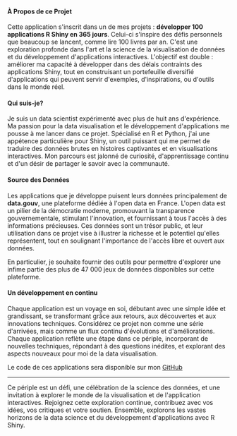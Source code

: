 #### À Propos de ce Projet

Cette application s'inscrit dans un de mes projets : **développer 100 applications R Shiny en 365 jours**. Celui-ci s'inspire des défis personnels que beaucoup se lancent, comme lire 100 livres par an. C'est une exploration profonde dans l'art et la science de la visualisation de données et du développement d'applications interactives. L'objectif est double : améliorer ma capacité à développer dans des délais contraints des applications Shiny, tout en construisant un portefeuille diversifié d'applications qui peuvent servir d'exemples, d'inspirations, ou d'outils dans le monde réel.

#### Qui suis-je?

Je suis un data scientist expérimenté avec plus de huit ans d'expérience. Ma passion pour la data visualisation et le développement d'applications  me pousse à me lancer dans ce projet. Spécialisé en R et Python, j'ai une appétence particulière pour Shiny, un outil puissant qui me permet de traduire des données brutes en histoires captivantes et en visualisations interactives. Mon parcours est jalonné de curiosité, d'apprentissage continu et d'un désir de partager le savoir avec la communauté.

#### Source des Données

Les applications que je développe puisent leurs données principalement de **data.gouv**, une plateforme dédiée à l'open data en France. L'open data est un pilier de la démocratie moderne, promouvant la transparence gouvernementale, stimulant l'innovation, et fournissant à tous l'accès à des informations précieuses. Ces données sont un trésor public, et leur utilisation dans ce projet vise à illustrer la richesse et le potentiel qu'elles représentent, tout en soulignant l'importance de l'accès libre et ouvert aux données.

En particulier, je souhaite fournir des outils pour permettre d'explorer une infime partie des plus de 47 000 jeux de données disponibles sur cette plateforme.

#### Un développement en continu

Chaque application est un voyage en soi, débutant avec une simple idée et grandissant, se transformant grâce aux retours, aux découvertes et aux innovations techniques. Considérez ce projet non comme une série d'arrivées, mais comme un flux continu d'évolutions et d'améliorations. Chaque application reflète une étape dans ce périple, incorporant de nouvelles techniques, répondant à des questions inédites, et explorant des aspects nouveaux pour moi de la data visualisation.

Le code de ces applications sera disponible sur mon [GitHub](https://github.com/pds023)

---

Ce périple est un défi, une célébration de la science des données, et une invitation à explorer le monde de la visualisation et de l'application interactives. Rejoignez cette exploration continue, contribuez avec vos idées, vos critiques et votre soutien. Ensemble, explorons les vastes horizons de la data science et du développement d'applications avec R Shiny.
